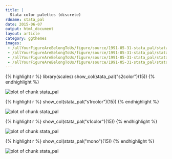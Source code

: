 ```yaml
---
title: |
  Stata color palettes (discrete)
rdname: stata_pal
date: 2015-06-07
output: html_document
layout: article
category: ggthemes
images:
 - /allYourFigureAreBelongToUs/figure/source/1991-05-31-stata_pal/stata_pal-1.png
 - /allYourFigureAreBelongToUs/figure/source/1991-05-31-stata_pal/stata_pal-2.png
 - /allYourFigureAreBelongToUs/figure/source/1991-05-31-stata_pal/stata_pal-3.png
 - /allYourFigureAreBelongToUs/figure/source/1991-05-31-stata_pal/stata_pal-4.png
---
```





{% highlight r %}
library(scales)
show_col(stata_pal("s2color")(15))
{% endhighlight %}

![plot of chunk stata_pal](/allYourFigureAreBelongToUs/figure/source/1991-05-31-stata_pal/stata_pal-1.png) 

{% highlight r %}
show_col(stata_pal("s1rcolor")(15))
{% endhighlight %}

![plot of chunk stata_pal](/allYourFigureAreBelongToUs/figure/source/1991-05-31-stata_pal/stata_pal-2.png) 

{% highlight r %}
show_col(stata_pal("s1color")(15))
{% endhighlight %}

![plot of chunk stata_pal](/allYourFigureAreBelongToUs/figure/source/1991-05-31-stata_pal/stata_pal-3.png) 

{% highlight r %}
show_col(stata_pal("mono")(15))
{% endhighlight %}

![plot of chunk stata_pal](/allYourFigureAreBelongToUs/figure/source/1991-05-31-stata_pal/stata_pal-4.png) 
